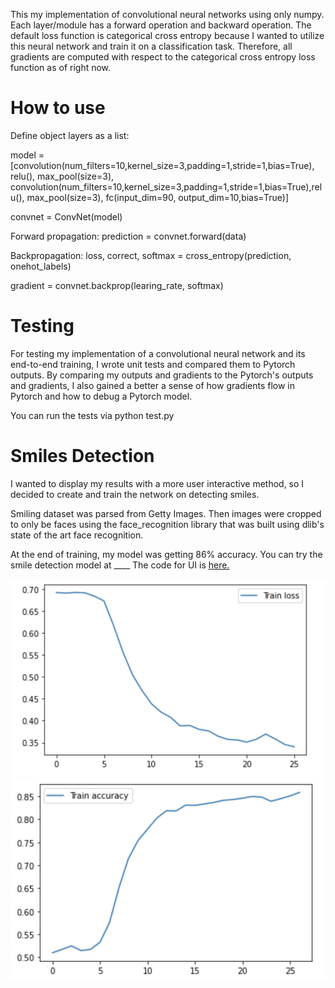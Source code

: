 This my implementation of convolutional neural networks using only numpy.
Each layer/module has a forward operation and backward operation. The default
loss function is categorical cross entropy because I wanted to utilize this
neural network and train it on a classification task. Therefore, all gradients are computed
with respect to the categorical cross entropy loss function as of right now.

# How to use #

Define object layers as a list:

model = [convolution(num_filters=10,kernel_size=3,padding=1,stride=1,bias=True), relu(), max_pool(size=3), convolution(num_filters=10,kernel_size=3,padding=1,stride=1,bias=True),relu(), max_pool(size=3), fc(input_dim=90, output_dim=10,bias=True)]

convnet = ConvNet(model)

Forward propagation:
prediction = convnet.forward(data)

Backpropagation:
loss, correct, softmax = cross_entropy(prediction, onehot_labels)

gradient = convnet.backprop(learing_rate, softmax)

# Testing #
For testing my implementation of a convolutional neural network and its end-to-end training, I wrote unit tests and compared them to Pytorch outputs. By comparing my outputs and gradients to the Pytorch's outputs and gradients, I also gained a better a sense of how gradients flow in Pytorch and how to debug a Pytorch model.

You can run the tests via python test.py


# Smiles Detection

I wanted to display my results with a more user interactive method, so I decided to create and train the network on
detecting smiles.

Smiling dataset was parsed from Getty Images. Then images were cropped to only be faces
using the face_recognition library that was built using dlib's state of the art face recognition.

At the end of training, my model was getting 86% accuracy. You can try the smile detection model at ____
The code for UI is [here.](https://github.com/ethsu1/smileAI)


![alt text](https://github.com/ethsu1/convnet_numpy/blob/master/results/train_loss.png)
![alt text](https://github.com/ethsu1/convnet_numpy/blob/master/results/train_accuracy.png)





